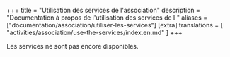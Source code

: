 +++
title = "Utilisation des services de l'association"
description = "Documentation à propos de l'utilisation des services de l'"
aliases = ["documentation/association/utiliser-les-services"]
[extra]
translations = [
    "activities/association/use-the-services/index.en.md"
]
+++

Les services ne sont pas encore disponibles.

